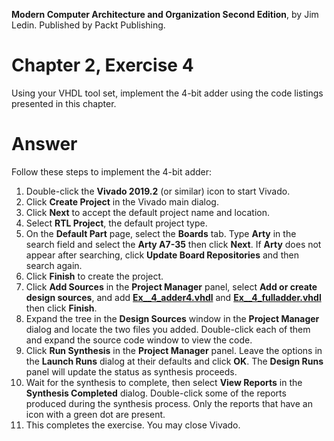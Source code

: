 __Modern Computer Architecture and Organization Second Edition__, by Jim Ledin. Published by Packt Publishing.
# Chapter 2, Exercise 4

Using your VHDL tool set, implement the 4-bit adder using the code listings presented in this chapter.

# Answer
Follow these steps to implement the 4-bit adder:

1. Double-click the **Vivado 2019.2** (or similar) icon to start Vivado.
2. Click **Create Project** in the Vivado main dialog.
3. Click **Next** to accept the default project name and location.
4. Select **RTL Project**, the default project type.
5. On the **Default Part** page, select the **Boards** tab. Type **Arty** in the search field and select the **Arty A7-35** then click **Next**. If **Arty** does not appear after searching, click **Update Board Repositories** and then search again.
6. Click **Finish** to create the project.
7. Click **Add Sources** in the **Project Manager** panel, select **Add or create design sources**, and add **[Ex__4_adder4.vhdl](src/Ex__4_adder4.vhdl)** and **[Ex__4_fulladder.vhdl](src/Ex__4_fulladder.vhdl)** then click **Finish**.
8. Expand the tree in the **Design Sources** window in the **Project Manager** dialog and locate the two files you added. Double-click each of them and expand the source code window to view the code.
9. Click **Run Synthesis** in the **Project Manager** panel. Leave the options in the **Launch Runs** dialog at their defaults and click **OK**. The **Design Runs** panel will update the status as synthesis proceeds.
10. Wait for the synthesis to complete, then select **View Reports** in the **Synthesis Completed** dialog. Double-click some of the reports produced during the synthesis process. Only the reports that have an icon with a green dot are present.
11. This completes the exercise. You may close Vivado.
